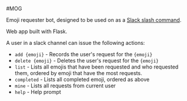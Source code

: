 #MOG

Emoji requester bot, designed to be used on as a [Slack slash command](https://api.slack.com/slash-commands).

Web app built with Flask.

A user in a slack channel can issue the following actions:

* `add {emoji}` - Records the user's request for the `{emoji}`
* `delete {emoji}` - Deletes the user's request for the `{emoji}`
* `list` - Lists all emojis that have been requested and who requested them, ordered by emoji that have the most requests.
* `completed` - Lists all completed emoji, ordered as above
* `mine` - Lists all requests from current user
* `help` - Help prompt
